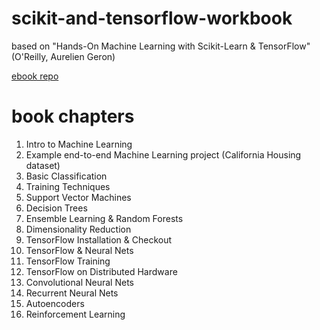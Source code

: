 # scikit-and-tensorflow-workbook
based on "Hands-On Machine Learning with Scikit-Learn &amp; TensorFlow" (O'Reilly, Aurelien Geron)

[ebook repo](https://github.com/ageron/handson-ml/blob/master/15_autoencoders.ipynb)

# book chapters
1)  Intro to Machine Learning
2)  Example end-to-end Machine Learning project (California Housing dataset)
3)  Basic Classification
4)  Training Techniques
5)  Support Vector Machines
6)  Decision Trees
7)  Ensemble Learning & Random Forests
8)  Dimensionality Reduction
9)  TensorFlow Installation & Checkout
10) TensorFlow & Neural Nets
11) TensorFlow Training
12) TensorFlow on Distributed Hardware
13) Convolutional Neural Nets
14) Recurrent Neural Nets
15) Autoencoders
16) Reinforcement Learning
